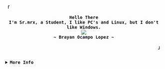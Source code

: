 <!-- Mrx's Aesthetic GitHub Profile -->
<div align="justify">

<!-- Profile -->
<p align="left"><strong><samp>「</samp></strong></p>
  <p align="center">
    <samp>
      <b>
        Hello There
      <br>
        I'm Sr.mrx, a Student, I like PC's and Linux, but I don't like Windows.
      </b>
      <br>
        <image src="https://readme-typing-svg.herokuapp.com?font=Iosevka&size=16&color=464646&center=true&width=410&height=45&lines=I+program+small+things+that+become+big.">
      <br>
      <b>
        ~ Brayan Ocampo Lopez ~
      </b>
    </samp>
  </p>
<p align="right"><strong><samp>」</samp></strong></p>

<br>

<details>
<summary><samp><b>More Info</b></samp></summary>

<h2></h2><br>

<!-- Contact Me -->
<p align="center">
  <samp>
    [<a href="https://www.instagram.com/devasmrx">instagram</a>]
    [<a href="mailto:contact.ocampo.info@gmail.com">e-mail</a>]
  </samp>
</p>

<h2></h2><br>

<!-- Profile Views Badge -->
<p align="center">
  <samp>
  <a href="#--------">
    <img src="https://komarev.com/ghpvc/?username=devasmrx&label=Profile+Views&color=grey" alt="profile views" /> 
  </a>
  </samp>
</p>

<!-- Github Trophy -->
<div align="center">
  <table>
    <tr>
      <td><a href="#--------"><img align="center" alt="GitHub Trophy" src="https://github-trophies.vercel.app/?username=devasmrx&rank=SECRET,SSS,SS,S,AAA,AA,A&row=2&column=3&margin-w=15&margin-h=15&no-frame=true&theme=nord"></a></td>
    </tr>
  </table>
</div>

<!-- Github Stats -->
<div align="center">
  <table>
    <tr>
      <td><a href="#--------"><img height="137px" align="center" alt="Top Language" src="https://github-readme-stats.vercel.app/api/top-langs/?username=devasmrx&layout=compact&line_height=21&hide_border=true&theme=nord"/></a></td>
      <td><a href="#--------"><img height="137px" aling="center" alt="GitHub Stats" src="https://github-readme-stats.vercel.app/api?username=devasmrx&count_private=true&show_icons=true&include_all_commits=true&line_height=21&hide_border=true&theme=nord"/></a></td>
    </tr>
  </table>
</div>

<!-- Interesanting -->
<p align="center">
    <samp>
        - 👀 I’m interested in programming and operatives systems<br>
        - 🌱 I’m currently learning english, React, NodeJS, Angular and Data Science<br>
        - 💞️ I’m looking to collaborate on CropVision<br>
    </samp>
</p>

</details>
</div>
